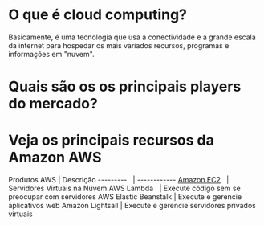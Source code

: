 # O que é cloud computing?
Basicamente, é uma tecnologia que usa a conectividade e a grande escala da internet para hospedar os mais variados recursos, programas e informações em "nuvem".

# Quais são os os principais players do mercado?

# Veja os principais recursos da Amazon AWS

Produtos AWS | Descrição
---------    | ------------
[Amazon EC2](https://aws.amazon.com/pt/ec2/?hp=tile&so-exp=below)   | Servidores Virtuais na Nuvem
AWS Lambda   | Execute código sem se preocupar com servidores
AWS Elastic Beanstalk  | Execute e gerencie aplicativos web
Amazon Lightsail | Execute e gerencie servidores privados virtuais

